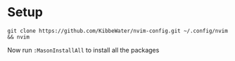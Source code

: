# Setup

```
git clone https://github.com/KibbeWater/nvim-config.git ~/.config/nvim && nvim
```

Now run `:MasonInstallAll` to install all the packages

